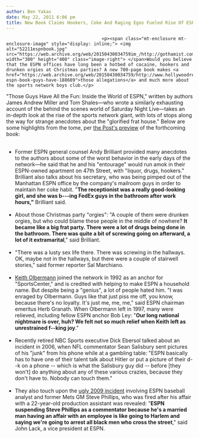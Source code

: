 ```yaml
---
author: Ben Yakas
date: May 22, 2011 6:06 pm
title: New Book Claims Hookers, Coke And Raging Egos Fueled Rise Of ESPN
---
```


	
										<p><span class="mt-enclosure mt-enclosure-image" style="display: inline;"> <img alt="52211espnbook.jpg" src="https://web.archive.org/web/20150430034759im_/http://gothamist.com/attachments/byakas/52211espnbook.jpg" width="300" height="400" class="image-right"> </span>Would you believe that the ESPN offices have long been a hotbed of cocaine, hookers and drunken orgies at Christmas parties? A new 700-page book makes <a href="https://web.archive.org/web/20150430034759/http://www.hollywoodreporter.com/news/new-espn-book-guys-have-188689">those allegations</a> and much more about the sports network boys club.</p>

<p>&quot;Those Guys Have All the Fun: Inside the World of ESPN,&quot; written by authors James Andrew Miller and Tom Shales&#x2014;who wrote a similarly exhausting account of the behind the scenes world of Saturday Night Live&#x2014;takes an in-depth look at the rise of the sports network giant, with lots of stops along the way for strange anecdotes about the &quot;glorified frat house.&quot; Below are some highlights from the tome, per <a href="https://web.archive.org/web/20150430034759/http://www.nypost.com/p/news/local/party_jockin_rollin_GNqzTMRZqilioX4jxFCmyL/1">the Post&apos;s preview</a> of the forthcoming book:<br>
</p><ul><br>
	<li>Former ESPN general counsel Andy Brilliant provided many anecdotes to the authors about some of the worst behavior in the early days of the network&#x2014;he said that he and his &quot;entourage&quot; would run amok in their ESPN-owned apartment on 47th Street, with &quot;liquor, drugs, hookers.&quot; Brilliant also talks about his secretary, who was being pimped out of the Manhattan ESPN office by the company&apos;s mailroom guys in order to maintain her coke habit. &quot;<strong>The receptionist was a really good-looking girl, and she was b---ing FedEx guys in the bathroom after work hours,&quot;</strong> Brilliant said.</li><br>
	<li>About those Christmas party &quot;orgies&quot;: &quot;A couple of them were drunken orgies, but who could blame these people in the middle of nowhere? <strong>It became like a big frat party. There were a lot of drugs being done in the bathroom. There was quite a bit of screwing going on afterward, a lot of it extramarital</strong>,&quot; said Brilliant.</li><br>
	<li>&quot;There was a lusty sex life there. There was screwing in the hallways. OK, maybe not in the hallways, but there were a couple of stairwell stories,&quot; said former reporter Sal Marchiano.</li><br>
	<li><a href="https://web.archive.org/web/20150430034759/http://gothamist.com/tags/keitholbermann">Keith Olbermann</a> joined the network in 1992 as an anchor for &quot;SportsCenter,&quot; and is credited with helping to make ESPN a household name. But despite being a &quot;genius&quot;, a lot of people hated him.  &quot;I was enraged by Olbermann. Guys like that just piss me off, you know, because there&apos;s no loyalty. It&apos;s just me, me, me,&quot; said ESPN chairman emeritus Herb Granath. When Olbermann left in 1997, many were relieved, including fellow ESPN anchor Bob Ley: &quot;<strong>Our long national nightmare is over, huh? We felt not so much relief when Keith left as unrestrained f--king joy</strong>.&quot;</li><br>
	<li>Recently retired NBC Sports executive Dick Ebersol talked about an incident in 2006, when NFL commentator Sean Salisbury sent pictures of his &quot;junk&quot; from his phone while at a gambling table: &quot;ESPN basically has to have one of their talent talk about Hitler or put a picture of their d--k on a phone -- which is what the Salisbury guy did -- before [they won&apos;t] do anything about any of these various crazies, because they don&apos;t have to. Nobody can touch them.&quot;</li><br>
	<li>They also touch upon the <a href="https://web.archive.org/web/20150430034759/http://gothamist.com/tags/stevephillips">ugly 2009 incident</a> involving ESPN baseball analyst and former Mets GM Steve Phillips, who was fired after his affair with a 22-year-old production assistant was revealed: &quot;<strong>ESPN suspending Steve Phillips as a commentator because he&apos;s a married man having an affair with an employee is like going to Harlem and saying we&apos;re going to arrest all black men who cross the street</strong>,&quot; said John Lack, a vice president at ESPN.</li><br>
</ul><p></p>					
										
									
				